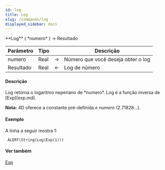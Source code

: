 ```yaml
---
id: log
title: Log
slug: /commands/log
displayed_sidebar: docs
---
```


<!--REF #_command_.Log.Syntax-->**Log** ( *numero* ) -> Resultado<!-- END REF-->
<!--REF #_command_.Log.Params-->
| Parâmetro | Tipo |  | Descrição |
| --- | --- | --- | --- |
| numero | Real | &srarr; | Número que você deseja obter o log |
| Resultado | Real | &larr; | Log de número |

<!-- END REF-->

#### Descrição 

<!--REF #_command_.Log.Summary-->Log retorna o logaritmo neperiano de *numero*.<!-- END REF--> Log é a função inversa de [Exp](exp.md).

**Nota:** 4D oferece a constante pré-definida *e numero* (2.71828...).

#### Exemplo 

A linha a seguir mostra 1:

```4d
 ALERT(String(Log(Exp(1)))
```

#### Ver também 

[Exp](exp.md)  